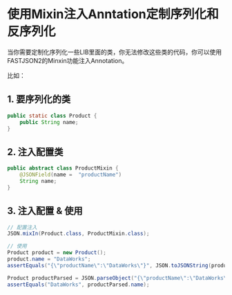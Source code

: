 # 使用Mixin注入Anntation定制序列化和反序列化

当你需要定制化序列化一些LIB里面的类，你无法修改这些类的代码，你可以使用FASTJSON2的Minxin功能注入Annotation。

比如：

## 1. 要序列化的类
```java
public static class Product {
    public String name;
}
```

## 2. 注入配置类
```java
public abstract class ProductMixin {
    @JSONField(name =  "productName")
    String name;
}
```

## 3. 注入配置 & 使用
```java
// 配置注入
JSON.mixIn(Product.class, ProductMixin.class);

// 使用
Product product = new Product();
product.name = "DataWorks";
assertEquals("{\"productName\":\"DataWorks\"}", JSON.toJSONString(product));

Product productParsed = JSON.parseObject("{\"productName\":\"DataWorks\"}", Product.class);
assertEquals("DataWorks", productParsed.name);
```
